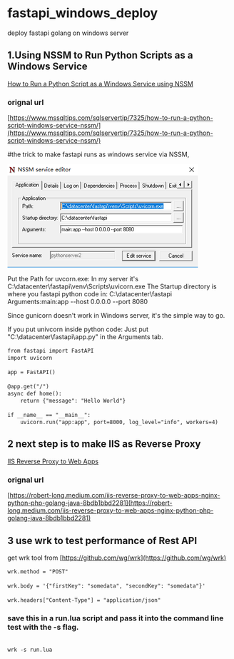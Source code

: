 # fastapi_windows_deploy
deploy fastapi golang on windows server

## 1.Using NSSM to Run Python Scripts as a Windows Service


[How to Run a Python Script as a Windows Service using NSSM](https://github.com/semmars/fastapi_windows_deploy/blob/main/How%20to%20Run%20a%20Python%20Script%20as%20a%20Windows%20Service%20using%20NSSM.pdf)

### orignal url


[https://www.mssqltips.com/sqlservertip/7325/how-to-run-a-python-script-windows-service-nssm/](https://www.mssqltips.com/sqlservertip/7325/how-to-run-a-python-script-windows-service-nssm/)


#the trick to make fastapi runs as windows service via NSSM,

![enter image description here](https://github.com/semmars/fastapi_windows_deploy/blob/main/Screen%20Shot%202022-10-05%20at%205.27.02%20PM.png?raw=true)

Put the Path for uvcorn.exe:
In my server it's C:\datacenter\fastapi\venv\Scripts\uvicorn.exe
The Startup directory is where you fastapi python code in: C:\datacenter\fastapi\
Arguments:main:app --host 0.0.0.0 --port 8080

Since gunicorn doesn't work in Windows server, it's the simple way to go.

If you put univcorn inside python code:
Just put "C:\datacenter\fastapi\app.py" in the Arguments tab.

```
from fastapi import FastAPI
import uvicorn

app = FastAPI()

@app.get("/")
async def home():
    return {"message": "Hello World"}

if __name__ == "__main__":
    uvicorn.run("app:app", port=8000, log_level="info", workers=4)

```
## 2 next step is to make IIS as Reverse Proxy 
[IIS Reverse Proxy to Web Apps](https://github.com/semmars/fastapi_windows_deploy/blob/main/IIS%20Reverse%20Proxy%20to%20Web%20Apps%20(Nginx%2C%20Python%2C%20PHP%2C%20Golang%2C%20Java)%20by%20Robert%20Long%20Medium.pdf)

### orignal url


[https://robert-long.medium.com/iis-reverse-proxy-to-web-apps-nginx-python-php-golang-java-8bdb1bbd2281](https://robert-long.medium.com/iis-reverse-proxy-to-web-apps-nginx-python-php-golang-java-8bdb1bbd2281)

## 3 use wrk to test performance of Rest API

get wrk tool from [https://github.com/wg/wrk](https://github.com/wg/wrk)


```
wrk.method = "POST"

wrk.body = '{"firstKey": "somedata", "secondKey": "somedata"}'

wrk.headers["Content-Type"] = "application/json"

```

### save this in a run.lua script and pass it into the command line test with the -s flag.

```

wrk -s run.lua

```

